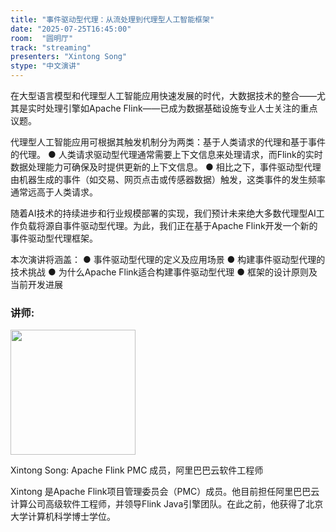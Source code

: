 ```yaml
---
title: "事件驱动型代理：从流处理到代理型人工智能框架"
date: "2025-07-25T16:45:00"
room:  "圆明厅"
track: "streaming"
presenters: "Xintong Song"
stype: "中文演讲"
---
```


在大型语言模型和代理型人工智能应用快速发展的时代，大数据技术的整合——尤其是实时处理引擎如Apache Flink——已成为数据基础设施专业人士关注的重点议题。

代理型人工智能应用可根据其触发机制分为两类：基于人类请求的代理和基于事件的代理。
● 人类请求驱动型代理通常需要上下文信息来处理请求，而Flink的实时数据处理能力可确保及时提供更新的上下文信息。
● 相比之下，事件驱动型代理由机器生成的事件（如交易、网页点击或传感器数据）触发，这类事件的发生频率通常远高于人类请求。

随着AI技术的持续进步和行业规模部署的实现，我们预计未来绝大多数代理型AI工作负载将源自事件驱动型代理。为此，我们正在基于Apache Flink开发一个新的事件驱动型代理框架。

本次演讲将涵盖：
● 事件驱动型代理的定义及应用场景
● 构建事件驱动型代理的技术挑战
● 为什么Apache Flink适合构建事件驱动型代理
● 框架的设计原则及当前开发进展

### 讲师:

<img src="https://sessionize.com/image/47dd-400o400o1-aEC9VKjiLoZ17X9guibiwx.jpg" width="200" /><br/>

Xintong Song: Apache Flink PMC 成员，阿里巴巴云软件工程师

Xintong 是Apache Flink项目管理委员会（PMC）成员。他目前担任阿里巴巴云计算公司高级软件工程师，并领导Flink Java引擎团队。在此之前，他获得了北京大学计算机科学博士学位。
